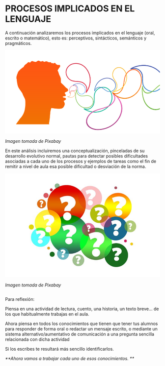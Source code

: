 # PROCESOS IMPLICADOS EN EL LENGUAJE

A continuación analizaremos los procesos implicados en el lenguaje (oral, escrito o matemático), esto es: perceptivos, sintácticos, semánticos y pragmáticos.


![busto parlante](img/communication-1991853__480.png)


_Imagen tomada de Pixabay_

En este análisis incluiremos una conceptualización, pinceladas de su desarrollo evolutivo normal, pautas para detectar posibles dificultades asociadas a cada uno de los procesos y ejemplos de tareas como el fin de remitir a nivel de aula esa posible dificultad o desviación de la norma.


![interrogantes](img/question-mark-2110767__480.jpg)


_Imagen tomada de Pixabay_

##   
Para reflexión:

Piensa en una actividad de lectura, cuento, una historia, un texto breve... de los que habitualmente trabajas en el aula. 

Ahora piensa en todos los conocimientos que tienen que tener tus alumnos para responder de forma oral o redactar un mensaje escrito, o mediante un sistema alternativo/aumentativo de comunicación a una pregunta sencilla relacionada con dicha actividad

Si los escribes te resultará más sencillo identificarlos. 

_**Ahora vamos a trabajar cada uno de esos conocimientos. **_